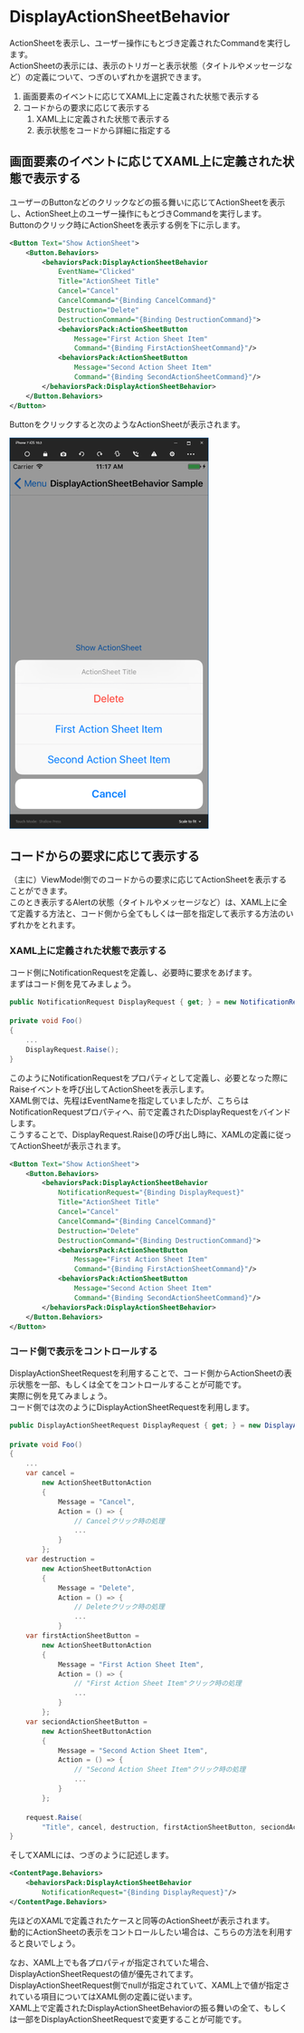 # DisplayActionSheetBehavior

ActionSheetを表示し、ユーザー操作にもとづき定義されたCommandを実行します。   
ActionSheetの表示には、表示のトリガーと表示状態（タイトルやメッセージなど）の定義について、つぎのいずれかを選択できます。  

1. 画面要素のイベントに応じてXAML上に定義された状態で表示する
2. コードからの要求に応じて表示する  
    1. XAML上に定義された状態で表示する  
    2. 表示状態をコードから詳細に指定する  


## 画面要素のイベントに応じてXAML上に定義された状態で表示する  

ユーザーのButtonなどのクリックなどの振る舞いに応じてActionSheetを表示し、ActionSheet上のユーザー操作にもとづきCommandを実行します。  
Buttonのクリック時にActionSheetを表示する例を下に示します。  

```xml
<Button Text="Show ActionSheet">
    <Button.Behaviors>
        <behaviorsPack:DisplayActionSheetBehavior
            EventName="Clicked"
            Title="ActionSheet Title"
            Cancel="Cancel"
            CancelCommand="{Binding CancelCommand}"
            Destruction="Delete"
            DestructionCommand="{Binding DestructionCommand}">
            <behaviorsPack:ActionSheetButton 
                Message="First Action Sheet Item"
                Command="{Binding FirstActionSheetCommand}"/>
            <behaviorsPack:ActionSheetButton 
                Message="Second Action Sheet Item"
                Command="{Binding SecondActionSheetCommand}"/>
        </behaviorsPack:DisplayActionSheetBehavior>
    </Button.Behaviors>
</Button>
```

Buttonをクリックすると次のようなActionSheetが表示されます。  

![](images/DisplayActionSheetBehavior.png)

## コードからの要求に応じて表示する  

（主に）ViewModel側でのコードからの要求に応じてActionSheetを表示することができます。  
このとき表示するAlertの状態（タイトルやメッセージなど）は、XAML上に全て定義する方法と、コード側から全てもしくは一部を指定して表示する方法のいずれかをとれます。

### XAML上に定義された状態で表示する  

コード側にNotificationRequestを定義し、必要時に要求をあげます。  
まずはコード側を見てみましょう。  

```cs
public NotificationRequest DisplayRequest { get; } = new NotificationRequest();

private void Foo()
{
    ...
    DisplayRequest.Raise();
}
```

このようにNotificationRequestをプロパティとして定義し、必要となった際にRaiseイベントを呼び出してActionSheetを表示します。  
XAML側では、先程はEventNameを指定していましたが、こちらはNotificationRequestプロパティへ、前で定義されたDisplayRequestをバインドします。  
こうすることで、DisplayRequest.Raise()の呼び出し時に、XAMLの定義に従ってActionSheetが表示されます。

```xml
<Button Text="Show ActionSheet">
    <Button.Behaviors>
        <behaviorsPack:DisplayActionSheetBehavior
            NotificationRequest="{Binding DisplayRequest}"
            Title="ActionSheet Title"
            Cancel="Cancel"
            CancelCommand="{Binding CancelCommand}"
            Destruction="Delete"
            DestructionCommand="{Binding DestructionCommand}">
            <behaviorsPack:ActionSheetButton 
                Message="First Action Sheet Item"
                Command="{Binding FirstActionSheetCommand}"/>
            <behaviorsPack:ActionSheetButton 
                Message="Second Action Sheet Item"
                Command="{Binding SecondActionSheetCommand}"/>
        </behaviorsPack:DisplayActionSheetBehavior>
    </Button.Behaviors>
</Button>
```

### コード側で表示をコントロールする  

DisplayActionSheetRequestを利用することで、コード側からActionSheetの表示状態を一部、もしくは全てをコントロールすることが可能です。  
実際に例を見てみましょう。  
コード側では次のようにDisplayActionSheetRequestを利用します。  

```cs
public DisplayActionSheetRequest DisplayRequest { get; } = new DisplayActionSheetRequest();

private void Foo()
{
    ...
    var cancel = 
        new ActionSheetButtonAction 
        { 
            Message = "Cancel", 
            Action = () => {
                // Cancelクリック時の処理
                ...
            }
        };
	var destruction = 
        new ActionSheetButtonAction 
        { 
            Message = "Delete", 
            Action = () => {
                // Deleteクリック時の処理
                ...
            }
	var firstActionSheetButton = 
        new ActionSheetButtonAction 
        { 
            Message = "First Action Sheet Item", 
            Action = () => {
                // "First Action Sheet Item"クリック時の処理
                ...
            } 
        };
    var seciondActionSheetButton = 
        new ActionSheetButtonAction 
        { 
            Message = "Second Action Sheet Item", 
            Action = () => {
                // "Second Action Sheet Item"クリック時の処理
                ...
            } 
        };

	request.Raise(
        "Title", cancel, destruction, firstActionSheetButton, seciondActionSheetButton);
}
```

そしてXAMLには、つぎのように記述します。  

```xml
<ContentPage.Behaviors>
    <behaviorsPack:DisplayActionSheetBehavior
        NotificationRequest="{Binding DisplayRequest}"/>
</ContentPage.Behaviors>
```

先ほどのXAMLで定義されたケースと同等のActionSheetが表示されます。  
動的にActionSheetの表示をコントロールしたい場合は、こちらの方法を利用すると良いでしょう。  

なお、XAML上でも各プロパティが指定されていた場合、DisplayActionSheetRequestの値が優先されてます。  
DisplayActionSheetRequest側でnullが指定されていて、XAML上で値が指定されている項目についてはXAML側の定義に従います。  
XAML上で定義されたDisplayActionSheetBehaviorの振る舞いの全て、もしくは一部をDisplayActionSheetRequestで変更することが可能です。  
